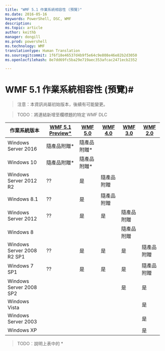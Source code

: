 ```yaml
---
title: "WMF 5.1 作業系統相容性 (預覽)"
ms.date: 2016-05-16
keywords: PowerShell, DSC, WMF
description: 
ms.topic: article
author: keithb
manager: dongill
ms.prod: powershell
ms.technology: WMF
translationtype: Human Translation
ms.sourcegitcommit: 1f6f18e46537d4b9f5e64c9e808e46e82b2d3050
ms.openlocfilehash: 8e7dd69fc5ba29e719aec353afcac2471ecb2352

---
```


# WMF 5.1 作業系統相容性 (預覽)#

> 注意：本資訊尚屬初始版本，後續有可能變更。

>TODO︰將連結新增至欄標題的特定 WMF DLC

| 作業系統版本 | [WMF 5.1 Preview*]() | [WMF 5.0]() | [WMF 4.0]() |  [WMF 3.0]() | [WMF 2.0]() |
| ------------------------ | ----------- | ----------- | ----------- | ------------ |  ------------- |
| Windows Server 2016 | 隨產品附贈* | 隨產品附贈* |  |  |  |
| Windows 10 | 隨產品附贈* | 隨產品附贈*  | | | |  
| Windows Server 2012 R2| ?? | 是 | 隨產品附贈 |  |  |
| Windows 8.1 | ?? | 是 |  隨產品附贈 |  |  |
| Windows Server 2012 | ?? | 是 | 是 |  隨產品附贈 | |
| Windows 8 |  |  |  | 隨產品附贈 | |
| Windows Server 2008 R2 SP1 | ?? | 是 | 是 |  是| 隨產品附贈 |
| Windows 7 SP1  | ?? | 是 | 是 | 是 | 隨產品附贈 |
| Windows Server 2008 SP2 | | | | 是 | 是 |
| Windows Vista | | | | | 是 |
| Windows Server 2003| | | |  | 是 |
| Windows XP | | | |  | 是 |

>TODO︰說明上表中的 *



<!--HONumber=Jul16_HO1-->


